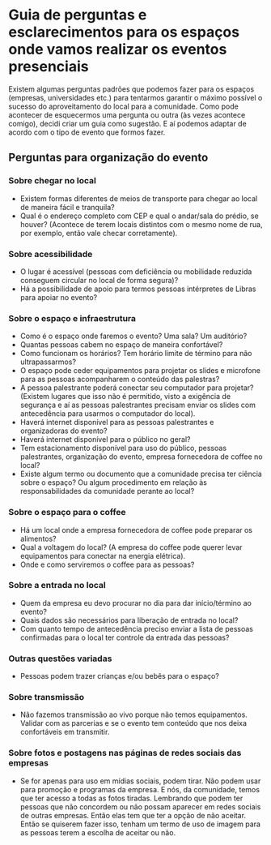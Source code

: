 # Guia de perguntas e esclarecimentos para os espaços onde vamos realizar os eventos presenciais

Existem algumas perguntas padrões que podemos fazer para os espaços (empresas, universidades etc.) para tentarmos garantir o máximo possível o sucesso do aproveitamento do local para a comunidade. Como pode acontecer de esquecermos uma pergunta ou outra (às vezes acontece comigo), decidi criar um guia como sugestão. E aí podemos adaptar de acordo com o tipo de evento que formos fazer.

## Perguntas para organização do evento
### Sobre chegar no local
* Existem formas diferentes de meios de transporte para chegar ao local de maneira fácil e tranquila? 
* Qual é o endereço completo com CEP e qual o andar/sala do prédio, se houver? (Acontece de terem locais distintos com o mesmo nome de rua, por exemplo, então vale checar corretamente).

### Sobre acessibilidade
* O lugar é acessível (pessoas com deficiência ou mobilidade reduzida conseguem circular no local de forma segura)? 
* Há a possibilidade de apoio para termos pessoas intérpretes de Libras para apoiar no evento?

### Sobre o espaço e infraestrutura
* Como é o espaço onde faremos o evento? Uma sala? Um auditório? 
* Quantas pessoas cabem no espaço de maneira confortável?
* Como funcionam os horários? Tem horário limite de término para não ultrapassarmos?
* O espaço pode ceder equipamentos para projetar os slides e microfone para as pessoas acompanharem o conteúdo das palestras? 
* A pessoa palestrante poderá conectar seu computador para projetar? (Existem lugares que isso não é permitido, visto a exigência de segurança e aí as pessoas palestrantes precisam enviar os slides com antecedência para usarmos o computador do local).
* Haverá internet disponível para as pessoas palestrantes e organizadoras do evento?
* Haverá internet disponível para o público no geral?
* Tem estacionamento disponível para uso do público, pessoas palestrantes, organização do evento, empresa fornecedora de coffee no local?
* Existe algum termo ou documento que a comunidade precisa ter ciência sobre o espaço? Ou algum procedimento em relação às responsabilidades da comunidade perante ao local?

### Sobre o espaço para o coffee
* Há um local onde a empresa fornecedora de coffee pode preparar os alimentos?
* Qual a voltagem do local? (A empresa do coffee pode querer levar equipamentos para conectar na energia elétrica).
* Onde e como serviremos o coffee para as pessoas?

### Sobre a entrada no local
* Quem da empresa eu devo procurar no dia para dar início/término ao evento?
* Quais dados são necessários para liberação de entrada no local?
* Com quanto tempo de antecedência preciso enviar a lista de pessoas confirmadas para o local ter controle da entrada das pessoas?

### Outras questões variadas
* Pessoas podem trazer crianças e/ou bebês para o espaço?

### Sobre transmissão
* Não fazemos transmissão ao vivo porque não temos equipamentos. Validar com as parcerias e se o evento tem conteúdo que nos deixa confortáveis em transmitir.

### Sobre fotos e postagens nas páginas de redes sociais das empresas
* Se for apenas para uso em mídias sociais, podem tirar. Não podem usar para promoção e programas da empresa. E nós, da comunidade, temos que ter acesso a todas as fotos tiradas. Lembrando que podem ter pessoas que não concordem ou não possam aparecer em redes sociais de outras empresas. Então elas tem que ter a opção de não aceitar. Então se quiserem fazer isso, tenham um termo de uso de imagem para as pessoas terem a escolha de aceitar ou não.
